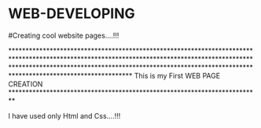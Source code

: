 # WEB-DEVELOPING

#Creating cool website pages....!!!


********************************************************************************************************************************************************************************************************************************************************* This is my First WEB PAGE CREATION *************************************************************************


I have used only Html and Css....!!!
